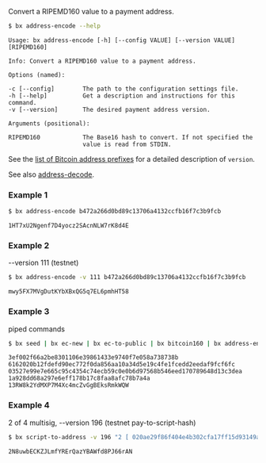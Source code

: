 Convert a RIPEMD160 value to a payment address.     
```sh
$ bx address-encode --help
```
```
Usage: bx address-encode [-h] [--config VALUE] [--version VALUE]         
[RIPEMD160]                                                              

Info: Convert a RIPEMD160 value to a payment address.                    

Options (named):

-c [--config]        The path to the configuration settings file.        
-h [--help]          Get a description and instructions for this command.
-v [--version]       The desired payment address version.                

Arguments (positional):

RIPEMD160            The Base16 hash to convert. If not specified the    
                     value is read from STDIN. 
```
See the [list of Bitcoin address prefixes](https://en.bitcoin.it/wiki/List_of_address_prefixes) for a detailed description of `version`.

See also [address-decode](bx-address-decode).
### Example 1
```sh
$ bx address-encode b472a266d0bd89c13706a4132ccfb16f7c3b9fcb
```
```
1HT7xU2Ngenf7D4yocz2SAcnNLW7rK8d4E
```
### Example 2
--version 111 (testnet)
```sh
$ bx address-encode -v 111 b472a266d0bd89c13706a4132ccfb16f7c3b9fcb
```
```
mwy5FX7MVgDutKYbXBxQG5q7EL6pmhHT58
```
### Example 3
piped commands
```sh
$ bx seed | bx ec-new | bx ec-to-public | bx bitcoin160 | bx address-encode
```
```
3ef002f66a2be8301106e39861433e9740f7e058a738738b
6162020b12fdefd90ec772f0da856aa10a34d5e19c4fe1fcedd2eedaf9fcf6fc
03527e99e7e665c95c4354c74ecb59c0e0b6d97568b546eed170789648d13c3dea
1a928dd68a297e6eff178b17c8faa8afc78b7a4a
13RW8k2YdMXP7M4Xc4mcZvGgBEksRmkWQW
```
### Example 4
2 of 4 multisig, --version 196 (testnet pay-to-script-hash)
```sh
$ bx script-to-address -v 196 "2 [ 020ae29f86f404e4b302cfa17ff15d93149af6a54c80a4172d47e41f55f6a78d73 ] [ 03664d528eb80096671ef9011c533ceb5df133238e3690d88f2960c786398b86b1 ] [ 029a449ea4a2155ea10002d704604bb3e8606631d35af20889a74b82b2dab572f6 ] [ 0321602d78046d63256b1730b119b1aca3428039f18fdb73ccf45ad3e148dd9b17 ] 4 checkmultisig"
```
```
2N8uwbECKZJLmfYRErQazYBAWfd8PJ66rAN
```